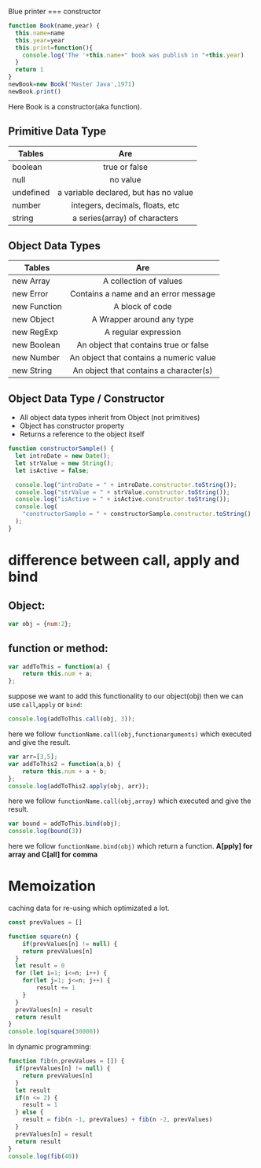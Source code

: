 Blue printer === constructor
```js
function Book(name,year) {
  this.name=name
  this.year=year
  this.print=function(){
    console.log('The '+this.name+" book was publish in "+this.year)
  }
  return 1
} 
newBook=new Book('Master Java',1971)
newBook.print()
```
Here Book is a constructor(aka function). 

## Primitive Data Type

| Tables    |                  Are                  |
| --------- | :-----------------------------------: |
| boolean   |             true or false             |
| null      |               no value                |
| undefined | a variable declared, but has no value |
| number    |    integers, decimals, floats, etc    |
| string    |     a series(array) of characters     |

## Object Data Types

| Tables       |                   Are                   |
| ------------ | :-------------------------------------: |
| new Array    |         A collection of values          |
| new Error    |  Contains a name and an error message   |
| new Function |             A block of code             |
| new Object   |        A Wrapper around any type        |
| new RegExp   |          A regular expression           |
| new Boolean  |  An object that contains true or false  |
| new Number   | An object that contains a numeric value |
| new String   | An object that contains a character(s)  |

## Object Data Type / Constructor

- All object data types inherit from Object (not primitives)
- Object has constructor property
- Returns a reference to the object itself

```js
function constructorSample() {
  let introDate = new Date();
  let strValue = new String();
  let isActive = false;

  console.log("introDate = " + introDate.constructor.toString());
  console.log("strValue = " + strValue.constructor.toString());
  console.log("isActive = " + isActive.constructor.toString());
  console.log(
    "constructorSample = " + constructorSample.constructor.toString()
  );
}
```



# difference between call, apply and bind
## Object: 
```js
var obj = {num:2};
```
## function or method:
```js
var addToThis = function(a) {
	return this.num + a;
};
```
suppose we want to add this functionality to our object(obj) then we can use `call`,`apply` or `bind`:
```js
console.log(addToThis.call(obj, 3));
```
here we follow `functionName.call(obj,functionarguments)` which executed and give the result.
```js
var arr=[3,5];
var addToThis2 = function(a,b) {
	return this.num + a + b;
};
console.log(addToThis2.apply(obj, arr)); 
```
here we follow `functionName.call(obj,array)` which executed and give the result.
```js
var bound = addToThis.bind(obj);
console.log(bound(3))
```
here we follow `functionName.bind(obj)` which return a function. **A[pply] for array and C[all] for comma**

# Memoization 
caching data for re-using which optimizated a lot. 
```js
const prevValues = []

function square(n) {
	if(prevValues[n] != null) {
  	return prevValues[n]
  }
  let result = 0
  for (let i=1; i<=n; i++) {
  	for(let j=1; j<=n; j++) {
    	result += 1
    }
  }
  prevValues[n] = result
  return result
}
console.log(square(30000))
```
In dynamic programming:
```js
function fib(n,prevValues = []) {
  if(prevValues[n] != null) {
  	return prevValues[n]
  }
  let result
  if(n <= 2) {
  	result = 1
  } else {
  	result = fib(n -1, prevValues) + fib(n -2, prevValues)
  }
  prevValues[n] = result
  return result
}
console.log(fib(40))
```
